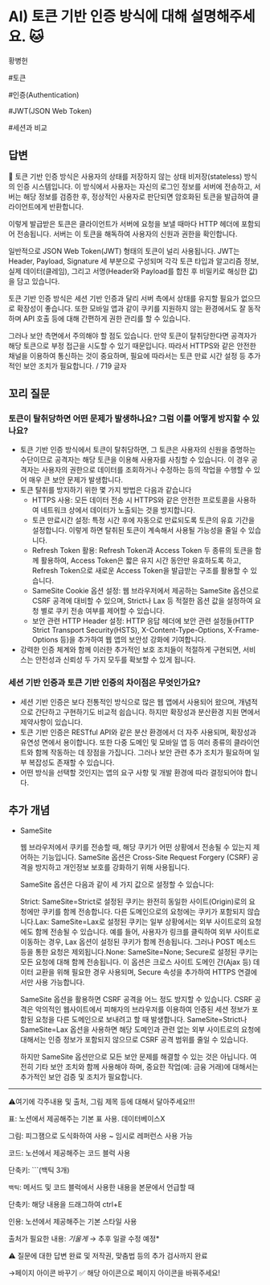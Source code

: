 # AI) 토큰 기반 인증 방식에 대해 설명해주세요. 🐱

황병헌

#토큰

#인증(Authentication)

#JWT(JSON Web Token)

#세션과 비교

## 답변

<aside>
📌 토큰 기반 인증 방식은 사용자의 상태를 저장하지 않는 상태 비저장(stateless) 방식의 인증 시스템입니다. 이 방식에서 사용자는 자신의 로그인 정보를 서버에 전송하고, 서버는 해당 정보를 검증한 후, 정상적인 사용자로 판단되면 암호화된 토큰을 발급하여 클라이언트에게 반환합니다.

이렇게 발급받은 토큰은 클라이언트가 서버에 요청을 보낼 때마다 HTTP 헤더에 포함되어 전송됩니다. 서버는 이 토큰을 해독하여 사용자의 신원과 권한을 확인합니다.

일반적으로 JSON Web Token(JWT) 형태의 토큰이 널리 사용됩니다. JWT는 Header, Payload, Signature 세 부분으로 구성되며 각각 토큰 타입과 알고리즘 정보, 실제 데이터(클레임), 그리고 서명(Header와 Payload를 합친 후 비밀키로 해싱한 값)을 담고 있습니다.

토큰 기반 인증 방식은 세션 기반 인증과 달리 서버 측에서 상태를 유지할 필요가 없으므로 확장성이 좋습니다. 또한 모바일 앱과 같이 쿠키를 지원하지 않는 환경에서도 잘 동작하며 API 호출 등에 대해 간편하게 권한 관리를 할 수 있습니다.

그러나 보안 측면에서 주의해야 할 점도 있습니다. 만약 토큰이 탈취당한다면 공격자가 해당 토큰으로 부정 접근을 시도할 수 있기 때문입니다. 따라서 HTTPS와 같은 안전한 채널을 이용하여 통신하는 것이 중요하며, 필요에 따라서는 토큰 만료 시간 설정 등 추가적인 보안 조치가 필요합니다. / 719 글자

</aside>

## **꼬리 질문**

### **토큰이 탈취당하면 어떤 문제가 발생하나요? 그럼 이를 어떻게 방지할 수 있나요?**

- 토큰 기반 인증 방식에서 토큰이 탈취당하면, 그 토큰은 사용자의 신원을 증명하는 수단이므로 공격자는 해당 토큰을 이용해 사용자를 사칭할 수 있습니다. 이 경우 공격자는 사용자의 권한으로 데이터를 조회하거나 수정하는 등의 작업을 수행할 수 있어 매우 큰 보안 문제가 발생합니다.
- 토큰 탈취를 방지하기 위한 몇 가지 방법은 다음과 같습니다
    - HTTPS 사용: 모든 데이터 전송 시 HTTPS와 같은 안전한 프로토콜을 사용하여 네트워크 상에서 데이터가 노출되는 것을 방지합니다.
    - 토큰 만료시간 설정: 특정 시간 후에 자동으로 만료되도록 토큰의 유효 기간을 설정합니다. 이렇게 하면 탈취된 토큰이 계속해서 사용될 가능성을 줄일 수 있습니다.
    - Refresh Token 활용: Refresh Token과 Access Token 두 종류의 토큰을 함께 활용하여, Access Token은 짧은 유지 시간 동안만 유효하도록 하고, Refresh Token으로 새로운 Access Token을 발급받는 구조를 활용할 수 있습니다.
    - SameSite Cookie 옵션 설정: 웹 브라우저에서 제공하는 SameSite 옵션으로 CSRF 공격에 대비할 수 있으며, Strict나 Lax 등 적절한 옵션 값을 설정하여 요청 별로 쿠키 전송 여부를 제어할 수 있습니다.
    - 보안 관련 HTTP Header 설정: HTTP 응답 헤더에 보안 관련 설정들(HTTP Strict Transport Security(HSTS), X-Content-Type-Options, X-Frame-Options 등)을 추가하여 웹 앱의 보안성 강화에 기여합니다.
- 강력한 인증 체계와 함께 이러한 추가적인 보호 조치들이 적절하게 구현되면, 서비스는 안전성과 신뢰성 두 가지 모두를 확보할 수 있게 됩니다.

### **세션 기반 인증과 토큰 기반 인증의 차이점은 무엇인가요?**

- 세션 기반 인증은 보다 전통적인 방식으로 많은 웹 앱에서 사용되어 왔으며, 개념적으로 간단하고 구현하기도 비교적 쉽습니다. 하지만 확장성과 분산환경 지원 면에서 제약사항이 있습니다.
- 토큰 기반 인증은 RESTful API와 같은 분산 환경에서 더 자주 사용되며, 확장성과 유연성 면에서 용이합니다. 또한 다중 도메인 및 모바일 앱 등 여러 종류의 클라이언트와 함께 작동하는 데 장점을 가집니다. 그러나 보안 관련 추가 조치가 필요하며 일부 복잡성도 존재할 수 있습니다.
- 어떤 방식을 선택할 것인지는 앱의 요구 사항 및 개발 환경에 따라 결정되어야 합니다.

## 추가 개념

- SameSite
    
    웹 브라우저에서 쿠키를 전송할 때, 해당 쿠키가 어떤 상황에서 전송될 수 있는지 제어하는 기능입니다. SameSite 옵션은 Cross-Site Request Forgery (CSRF) 공격을 방지하고 개인정보 보호를 강화하기 위해 사용됩니다.
    
    SameSite 옵션은 다음과 같이 세 가지 값으로 설정할 수 있습니다:
    
    Strict: SameSite=Strict로 설정된 쿠키는 완전히 동일한 사이트(Origin)로의 요청에만 쿠키를 함께 전송합니다. 다른 도메인으로의 요청에는 쿠키가 포함되지 않습니다.Lax: SameSite=Lax로 설정된 쿠키는 일부 상황에서는 외부 사이트로의 요청에도 함께 전송될 수 있습니다. 예를 들어, 사용자가 링크를 클릭하여 외부 사이트로 이동하는 경우, Lax 옵션이 설정된 쿠키가 함께 전송됩니다. 그러나 POST 메소드 등을 통한 요청은 제외됩니다.None: SameSite=None; Secure로 설정된 쿠키는 모든 요청에 대해 함께 전송됩니다. 이 옵션은 크로스 사이트 도메인 간(Ajax 등) 데이터 교환을 위해 필요한 경우 사용되며, Secure 속성을 추가하여 HTTPS 연결에서만 사용 가능합니다.
    
    SameSite 옵션을 활용하면 CSRF 공격을 어느 정도 방지할 수 있습니다. CSRF 공격은 악의적인 웹사이트에서 피해자의 브라우저를 이용하여 인증된 세션 정보가 포함된 요청을 다른 도메인으로 보내려고 할 때 발생합니다. SameSite=Strict나 SameSite=Lax 옵션을 사용하면 해당 도메인과 관련 없는 외부 사이트로의 요청에 대해서는 인증 정보가 포함되지 않으므로 CSRF 공격 범위를 줄일 수 있습니다.
    
    하지만 SameSite 옵션만으로 모든 보안 문제를 해결할 수 있는 것은 아닙니다. 여전히 기타 보안 조치와 함께 사용해야 하며, 중요한 작업(예: 금융 거래)에 대해서는 추가적인 보안 검증 및 조치가 필요합니다.
    

---

⚠️여기에 각주내용 및 출처, 그림 제목 등에 대해서 달아주세요!!!

표: 노션에서 제공해주는 기본 표 사용. 데이터베이스X

그림: 피그잼으로 도식화하여 사용 ~ 임시로 레퍼런스 사용 가능

코드: 노션에서 제공해주는 코드 블럭 사용 

단축키: ```(백틱 3개)

`백틱`: 메서드 및 코드 블럭에서 사용한 내용을 본문에서 언급할 때 

단축키: 해당 내용을 드래그하여 ctrl+E

인용: 노션에서 제공해주는 기본 스타일 사용

출처가 필요한 내용: *기울게* → 추후 일괄 수정 예정*

⚠️ 질문에 대한 답변 완료 및 저작권, 맞춤법 등의 추가 검사까지 완료

→페이지 아이콘 바꾸기 ✅ 해당 아이콘으로 페이지 아이콘을 바꿔주세요!